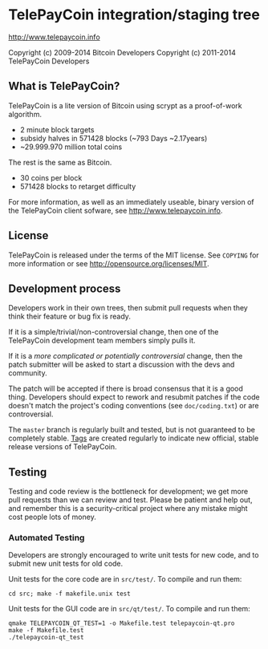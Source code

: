 TelePayCoin integration/staging tree
================================

http://www.telepaycoin.info

Copyright (c) 2009-2014 Bitcoin Developers
Copyright (c) 2011-2014 TelePayCoin Developers

What is TelePayCoin?
----------------

TelePayCoin is a lite version of Bitcoin using scrypt as a proof-of-work algorithm.
 - 2 minute block targets
 - subsidy halves in 571428 blocks (~793 Days ~2.17years)
 - ~29.999.970 million total coins

The rest is the same as Bitcoin.
 - 30 coins per block
 - 571428 blocks to retarget difficulty

For more information, as well as an immediately useable, binary version of
the TelePayCoin client sofware, see http://www.telepaycoin.info.

License
-------

TelePayCoin is released under the terms of the MIT license. See `COPYING` for more
information or see http://opensource.org/licenses/MIT.

Development process
-------------------

Developers work in their own trees, then submit pull requests when they think
their feature or bug fix is ready.

If it is a simple/trivial/non-controversial change, then one of the TelePayCoin
development team members simply pulls it.

If it is a *more complicated or potentially controversial* change, then the patch
submitter will be asked to start a discussion with the devs and community.

The patch will be accepted if there is broad consensus that it is a good thing.
Developers should expect to rework and resubmit patches if the code doesn't
match the project's coding conventions (see `doc/coding.txt`) or are
controversial.

The `master` branch is regularly built and tested, but is not guaranteed to be
completely stable. [Tags](https://github.com/telepaycoin/telepaycoin/tags) are created
regularly to indicate new official, stable release versions of TelePayCoin.

Testing
-------

Testing and code review is the bottleneck for development; we get more pull
requests than we can review and test. Please be patient and help out, and
remember this is a security-critical project where any mistake might cost people
lots of money.

### Automated Testing

Developers are strongly encouraged to write unit tests for new code, and to
submit new unit tests for old code.

Unit tests for the core code are in `src/test/`. To compile and run them:

    cd src; make -f makefile.unix test

Unit tests for the GUI code are in `src/qt/test/`. To compile and run them:

    qmake TELEPAYCOIN_QT_TEST=1 -o Makefile.test telepaycoin-qt.pro
    make -f Makefile.test
    ./telepaycoin-qt_test
